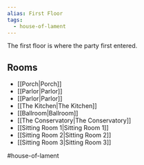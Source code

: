 ```yaml
---
alias: First Floor
tags:
  - house-of-lament
---
```


The first floor is where the party first entered.

## Rooms
- [[Porch|Porch]]
- [[Parlor|Parlor]]
- [[Parlor|Parlor]]
- [[The Kitchen|The Kitchen]]
- [[Ballroom|Ballroom]]
- [[The Conservatory|The Conservatory]]
- [[Sitting Room 1|Sitting Room 1]]
- [[Sitting Room 2|Sitting Room 2]]
- [[Sitting Room 3|Sitting Room 3]]

#house-of-lament